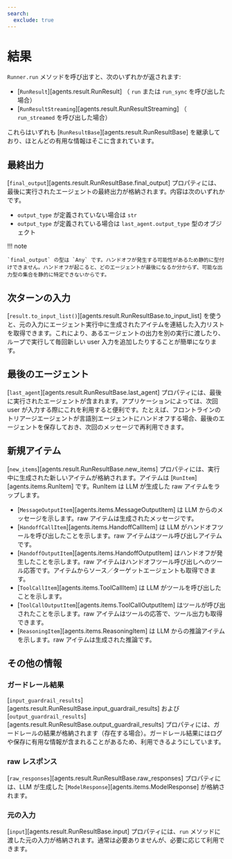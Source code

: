 ```yaml
---
search:
  exclude: true
---
```

# 結果

`Runner.run` メソッドを呼び出すと、次のいずれかが返されます:

-   [`RunResult`][agents.result.RunResult] （ `run` または `run_sync` を呼び出した場合）
-   [`RunResultStreaming`][agents.result.RunResultStreaming] （ `run_streamed` を呼び出した場合）

これらはいずれも [`RunResultBase`][agents.result.RunResultBase] を継承しており、ほとんどの有用な情報はそこに含まれています。

## 最終出力

[`final_output`][agents.result.RunResultBase.final_output] プロパティには、最後に実行されたエージェントの最終出力が格納されます。内容は次のいずれかです。

-   `output_type` が定義されていない場合は `str`
-   `output_type` が定義されている場合は `last_agent.output_type` 型のオブジェクト

!!! note

    `final_output` の型は `Any` です。ハンドオフが発生する可能性があるため静的に型付けできません。ハンドオフが起こると、どのエージェントが最後になるか分からず、可能な出力型の集合を静的に特定できないからです。

## 次ターンの入力

[`result.to_input_list()`][agents.result.RunResultBase.to_input_list] を使うと、元の入力にエージェント実行中に生成されたアイテムを連結した入力リストを取得できます。これにより、あるエージェントの出力を別の実行に渡したり、ループで実行して毎回新しい user 入力を追加したりすることが簡単になります。

## 最後のエージェント

[`last_agent`][agents.result.RunResultBase.last_agent] プロパティには、最後に実行されたエージェントが含まれます。アプリケーションによっては、次回 user が入力する際にこれを利用すると便利です。たとえば、フロントラインのトリアージエージェントが言語別エージェントにハンドオフする場合、最後のエージェントを保存しておき、次回のメッセージで再利用できます。

## 新規アイテム

[`new_items`][agents.result.RunResultBase.new_items] プロパティには、実行中に生成された新しいアイテムが格納されます。アイテムは [`RunItem`][agents.items.RunItem] です。RunItem は LLM が生成した raw アイテムをラップします。

-   [`MessageOutputItem`][agents.items.MessageOutputItem] は LLM からのメッセージを示します。raw アイテムは生成されたメッセージです。
-   [`HandoffCallItem`][agents.items.HandoffCallItem] は LLM がハンドオフツールを呼び出したことを示します。raw アイテムはツール呼び出しアイテムです。
-   [`HandoffOutputItem`][agents.items.HandoffOutputItem] はハンドオフが発生したことを示します。raw アイテムはハンドオフツール呼び出しへのツール応答です。アイテムからソース／ターゲットエージェントも取得できます。
-   [`ToolCallItem`][agents.items.ToolCallItem] は LLM がツールを呼び出したことを示します。
-   [`ToolCallOutputItem`][agents.items.ToolCallOutputItem] はツールが呼び出されたことを示します。raw アイテムはツールの応答で、ツール出力も取得できます。
-   [`ReasoningItem`][agents.items.ReasoningItem] は LLM からの推論アイテムを示します。raw アイテムは生成された推論です。

## その他の情報

### ガードレール結果

[`input_guardrail_results`][agents.result.RunResultBase.input_guardrail_results] および [`output_guardrail_results`][agents.result.RunResultBase.output_guardrail_results] プロパティには、ガードレールの結果が格納されます（存在する場合）。ガードレール結果にはログや保存に有用な情報が含まれることがあるため、利用できるようにしています。

### raw レスポンス

[`raw_responses`][agents.result.RunResultBase.raw_responses] プロパティには、LLM が生成した [`ModelResponse`][agents.items.ModelResponse] が格納されます。

### 元の入力

[`input`][agents.result.RunResultBase.input] プロパティには、`run` メソッドに渡した元の入力が格納されます。通常は必要ありませんが、必要に応じて利用できます。